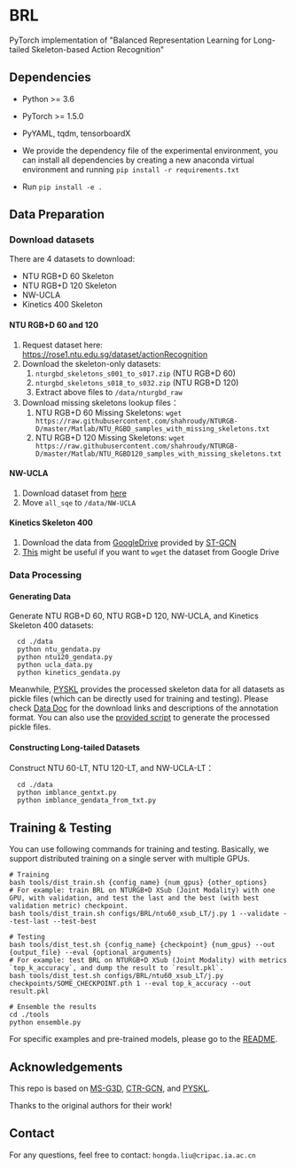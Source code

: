 # BRL
PyTorch implementation of "Balanced Representation Learning for Long-tailed Skeleton-based Action Recognition"

## Dependencies

- Python >= 3.6
- PyTorch >= 1.5.0
- PyYAML, tqdm, tensorboardX

- We provide the dependency file of the experimental environment, you can install all dependencies by creating a new anaconda virtual environment and running `pip install -r requirements.txt `
- Run `pip install -e .` 

## Data Preparation

### Download datasets

There are 4 datasets to download:

- NTU RGB+D 60 Skeleton
- NTU RGB+D 120 Skeleton
- NW-UCLA
- Kinetics 400 Skeleton

#### NTU RGB+D 60 and 120

1. Request dataset here: https://rose1.ntu.edu.sg/dataset/actionRecognition
2. Download the skeleton-only datasets:
   1. `nturgbd_skeletons_s001_to_s017.zip` (NTU RGB+D 60)
   2. `nturgbd_skeletons_s018_to_s032.zip` (NTU RGB+D 120)
   3. Extract above files to `/data/nturgbd_raw`
3. Download missing skeletons lookup files：
   1. NTU RGB+D 60 Missing Skeletons: `wget https://raw.githubusercontent.com/shahroudy/NTURGB-D/master/Matlab/NTU_RGBD_samples_with_missing_skeletons.txt`
   2. NTU RGB+D 120 Missing Skeletons: `wget https://raw.githubusercontent.com/shahroudy/NTURGB-D/master/Matlab/NTU_RGBD120_samples_with_missing_skeletons.txt`

#### NW-UCLA

1. Download dataset from [here](https://www.dropbox.com/s/10pcm4pksjy6mkq/all_sqe.zip?dl=0)
2. Move `all_sqe` to `/data/NW-UCLA`

#### Kinetics Skeleton 400

1. Download the data from [GoogleDrive](https://drive.google.com/drive/folders/1SPQ6FmFsjGg3f59uCWfdUWI-5HJM_YhZ) provided by [ST-GCN](https://github.com/yysijie/st-gcn/blob/master/OLD_README.md#kinetics-skeleton)
2. [This](https://silicondales.com/tutorials/g-suite/how-to-wget-files-from-google-drive/) might be useful if you want to `wget` the dataset from Google Drive

### Data Processing

#### Generating Data
Generate NTU RGB+D 60, NTU RGB+D 120, NW-UCLA, and Kinetics Skeleton 400 datasets:
```
  cd ./data
  python ntu_gendata.py
  python ntu120_gendata.py
  python ucla_data.py
  python kinetics_gendata.py
```
Meanwhile, [PYSKL](https://github.com/kennymckormick/pyskl#data-preparation) provides the processed skeleton data for all datasets as pickle files (which can be directly used for training and testing).
Please check [Data Doc](/data/pyskl_data/README.md) for the download links and descriptions of the annotation format.
You can also use the [provided script](/data/pyskl_data/ntu_preproc.py) to generate the processed pickle files. 

#### Constructing Long-tailed Datasets
Construct NTU 60-LT, NTU 120-LT, and NW-UCLA-LT：
```
  cd ./data
  python imblance_gentxt.py
  python imblance_gendata_from_txt.py
```

## Training & Testing

You can use following commands for training and testing. Basically, we support distributed training on a single server with multiple GPUs.
```shell
# Training
bash tools/dist_train.sh {config_name} {num_gpus} {other_options}
# For example: train BRL on NTURGB+D XSub (Joint Modality) with one GPU, with validation, and test the last and the best (with best validation metric) checkpoint.
bash tools/dist_train.sh configs/BRL/ntu60_xsub_LT/j.py 1 --validate --test-last --test-best
```
```shell
# Testing
bash tools/dist_test.sh {config_name} {checkpoint} {num_gpus} --out {output_file} --eval {optional_arguments}
# For example: test BRL on NTURGB+D XSub (Joint Modality) with metrics `top_k_accuracy`, and dump the result to `result.pkl`.
bash tools/dist_test.sh configs/BRL/ntu60_xsub_LT/j.py checkpoints/SOME_CHECKPOINT.pth 1 --eval top_k_accuracy --out result.pkl
```
```shell
# Ensemble the results
cd ./tools
python ensemble.py
```

For specific examples and pre-trained models, please go to the [README](/configs/README.md).

## Acknowledgements

This repo is based on [MS-G3D](https://github.com/kenziyuliu/ms-g3d), [CTR-GCN](https://github.com/Uason-Chen/CTR-GCN), and [PYSKL](https://github.com/kennymckormick/pyskl).

Thanks to the original authors for their work!

## Contact
For any questions, feel free to contact: `hongda.liu@cripac.ia.ac.cn`
